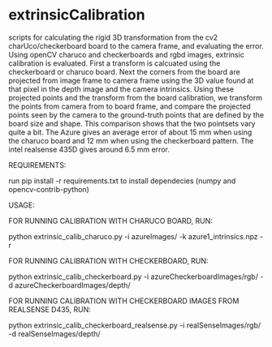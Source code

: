 # extrinsicCalibration

scripts for calculating the rigid 3D transformation from the cv2 charUco/checkerboard board to the camera frame, and evaluating the error. Using openCV charuco and checkerboards and rgbd images, extrinsic calibration is evaluated. First a transform is calcuated using the checkerboard or charuco board. Next the corners from the board are projected from image frame to camera frame using the 3D value found at that pixel in the depth image and the camera intrinsics. Using these projected points and the transform from the board calibration, we transform the points from camera from to board frame, and compare the projected points seen by the camera to the ground-truth points that are defined by the board size and shape. This comparison shows that the two pointsets vary quite a bit. The Azure gives an average error of about 15 mm when using the charuco board and 12 mm when using the checkerboard pattern. The intel realsense 435D gives around 6.5 mm error.

REQUIREMENTS:

run pip install -r requirements.txt to install dependecies (numpy and opencv-contrib-python)

USAGE: 

FOR RUNNING CALIBRATION WITH CHARUCO BOARD, RUN:

python extrinsic_calib_charuco.py -i azureImages/ -k azure1_intrinsics.npz -r

FOR RUNNING CALIBRATION WITH CHECKERBOARD, RUN:

python extrinsic_calib_checkerboard.py -i azureCheckerboardImages/rgb/ -d azureCheckerboardImages/depth/

FOR RUNNING CALIBRATION WITH CHECKERBOARD IMAGES FROM REALSENSE D435, RUN:

python extrinsic_calib_checkerboard_realsense.py -i realSenseImages/rgb/ -d realSenseImages/depth/
